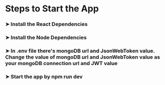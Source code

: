 
# Steps to Start the App
### ➤ Install the React Dependencies
### ➤ Install the Node Dependencies
### ➤ In .env file there's mongoDB url and JsonWebToken value. Change the value of mongoDB url and JsonWebToken value as your mongoDB connection url and JWT value
### ➤ Start the app by npm run dev
